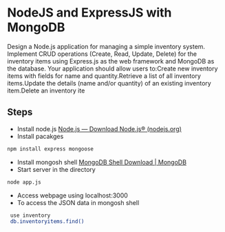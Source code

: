 # NodeJS and ExpressJS with MongoDB

Design a Node.js application for managing a simple inventory system. Implement CRUD operations (Create, Read, Update, Delete) for the inventory items using Express.js as the web framework and MongoDB as the database.
Your application should allow users to:Create new inventory items with fields for name and quantity.Retrieve a list of all inventory items.Update the details (name and/or quantity) of an existing inventory item.Delete an inventory ite

## Steps

* Install node.js [Node.js — Download Node.js® (nodejs.org)](https://nodejs.org/en/download/)
* Install pacakges

```bash
npm install express mongoose
```

* Install mongosh shell [MongoDB Shell Download | MongoDB](https://www.mongodb.com/try/download/shell)
* Start server in the directory

```bash
node app.js
```

* Access webpage using localhost:3000
* To access the JSON data in mongosh shell

```bash
 use inventory
 db.inventoryitems.find()
```
